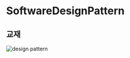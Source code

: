 # SoftwareDesignPattern
## 교재
![design pattern](https://user-images.githubusercontent.com/38236367/99808492-4c41f300-2b84-11eb-876b-28038135c9e3.jpg)
